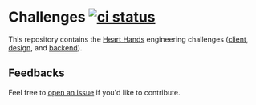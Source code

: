 # Challenges [![ci status](https://github.com/hearthandsinc/challenges/actions/workflows/ci.yml/badge.svg)](https://github.com/hearthandsinc/challenges/actions/workflows/ci.yml)

This repository contains the [Heart Hands](https://hearthands.tech/) engineering challenges ([client](./client-challenge), [design](./design-challenge), and [backend](./backend-challenge)).

## Feedbacks

Feel free to [open an
issue](https://github.com/hearthandsinc/challenges/issues/new) if you'd like to
contribute.
